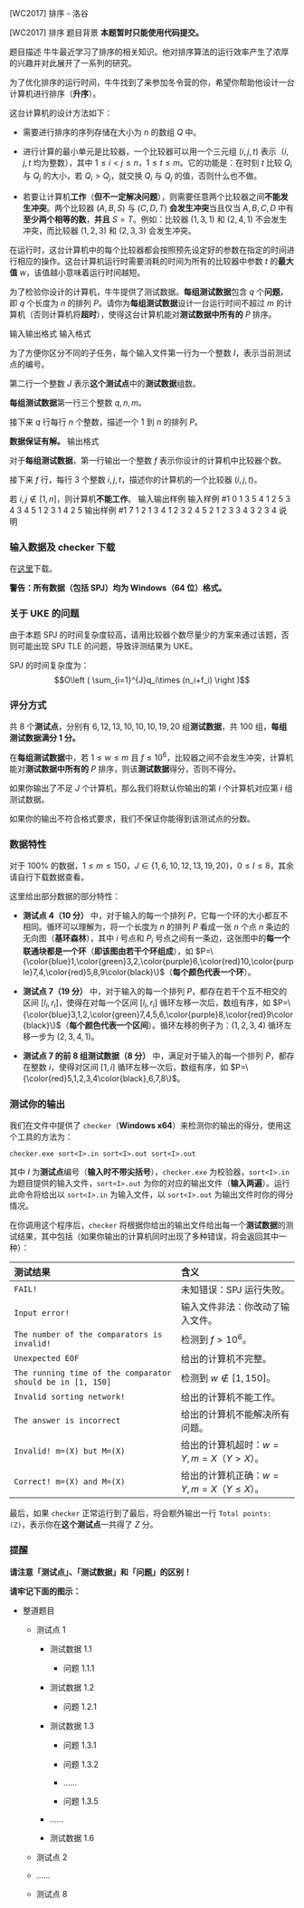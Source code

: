 



[WC2017] 排序 - 洛谷














[WC2017] 排序
题目背景
**本题暂时只能使用代码提交。**


题目描述
牛牛最近学习了排序的相关知识。他对排序算法的运行效率产生了浓厚的兴趣并对此展开了一系列的研究。

为了优化排序的运行时间，牛牛找到了来参加冬令营的你，希望你帮助他设计一台计算机进行排序（**升序**）。

这台计算机的设计方法如下：

- 需要进行排序的序列存储在大小为 $n$ 的数组 $Q$ 中。

- 进行计算的最小单元是比较器，一个比较器可以用一个三元组 $(i,j,t)$ 表示（$i,j,t$ 均为整数），其中 $1 \le i<j \le n$，$1 \le t \le m$。它的功能是：在时刻 $t$ 比较 $Q_{i}$ 与 $Q_{j}$ 的大小，若 $Q_{i}>Q_{j}$，就交换 $Q_{i}$ 与 $Q_{j}$ 的值，否则什么也不做。

- 若要让计算机**工作**（**但不一定解决问题**），则需要任意两个比较器之间**不能发生冲突**。两个比较器 $(A,B,S)$ 与 $(C,D,T)$ **会发生冲突**当且仅当 $A,B,C,D$ 中有**至少两个相等的数**，**并且** $S=T$。例如：比较器 $(1,3,1)$ 和 $(2,4,1)$ 不会发生冲突，而比较器 $(1,2,3)$ 和 $(2,3,3)$ 会发生冲突。

在运行时，这台计算机中的每个比较器都会按照预先设定好的参数在指定的时间进行相应的操作。这台计算机运行时需要消耗的时间为所有的比较器中参数 $t$ 的**最大值** $w$，该值越小意味着运行时间越短。

为了检验你设计的计算机，牛牛提供了测试数据。**每组测试数据**包含 $q$ 个**问题**，即 $q$ 个长度为 $n$ 的排列 $P$。请你为**每组测试数据**设计一台运行时间不超过 $m$ 的计算机（否则计算机将**超时**），使得这台计算机能对**测试数据中所有的** $P$ 排序。


输入输出格式
输入格式

为了方便你区分不同的子任务，每个输入文件第一行为一个整数 $I$，表示当前测试点的编号。

第二行一个整数 $J$ 表示**这个测试点**中的**测试数据**组数。

**每组测试数据**第一行三个整数 $q,n,m$。

接下来 $q$ 行每行 $n$ 个整数，描述一个 $1$ 到 $n$ 的排列 $P$。

**数据保证有解。**
输出格式

对于**每组测试数据**，第一行输出一个整数 $f$ 表示你设计的计算机中比较器个数。

接下来 $f$ 行，每行 $3$ 个整数 $i,j,t$，描述你的计算机的一个比较器 $(i,j,t)$。

若 $i,j \notin [1,n]$，则计算机**不能工作**。
输入输出样例
输入样例 #1
0
1
3 5 4
1 2 5 3 4
3 4 5 1 2
3 1 4 2 5
输出样例 #1
7
1 2 1
3 4 1
2 3 2
4 5 2
1 2 3
3 4 3
2 3 4
说明
### 输入数据及 checker 下载

在[这里](http://pan.baidu.com/s/1miBgJ3q)下载。

**警告：所有数据（包括 SPJ）均为 Windows（64 位）格式。**

### 关于 UKE 的问题

由于本题 SPJ 的时间复杂度较高，请用比较器个数尽量少的方案来通过该题，否则可能出现 SPJ TLE 的问题，导致评测结果为 UKE。

SPJ 的时间复杂度为：
$$O\left ( \sum_{i=1}^{J}q_i\times (n_i+f_i) \right )$$

### 评分方式

共 $8$ 个**测试点**，分别有 $6,12,13,10,10,10,19,20$ 组**测试数据**，共 $100$ 组，**每组测试数据满分 $1$ 分。**

在**每组测试数据**中，若 $1 \le w\le m$ 且 $f\le 10^{6}$，比较器之间不会发生冲突，计算机能对**测试数据中所有的** $P$ 排序，则该**测试数据**得分，否则不得分。

如果你输出了不足 $J$ 个计算机，那么我们将默认你输出的第 $i$ 个计算机对应第 $i$ 组测试数据。

如果你的输出不符合格式要求，我们不保证你能得到该测试点的分数。

### 数据特性

对于 $100\%$ 的数据，$1 \le m \le 150$，$J \in \{1,6,10,12,13,19,20\}$，$0 \le I \le 8$，其余请自行下载数据查看。

这里给出部分数据的部分特性：

- **测试点 $4$（$10$ 分）** 中，对于输入的每一个排列 $P$，它每一个环的大小都互不相同。循环可以理解为，将一个长度为 $n$ 的排列 $P$ 看成一张 $n$ 个点 $n$ 条边的无向图（**基环森林**），其中 $i$ 号点和 $P_{i}$ 号点之间有一条边，这张图中的**每一个联通块都是一个环**（**即该图由若干个环组成**），如 $P=\{\color{blue}1,\color{green}3,2,\color{purple}6,\color{red}10,\color{purple}7,4,\color{red}5,8,9\color{black}\}$（**每个颜色代表一个环**）。

- **测试点 $7$（$19$ 分）** 中，对于输入的每一个排列 $P$，都存在若干个互不相交的区间 $[l_i,r_i]$，使得在对每一个区间 $[l_i,r_i]$ 循环左移一次后，数组有序，如 $P=\{\color{blue}3,1,2,\color{green}7,4,5,6,\color{purple}8,\color{red}9\color{black}\}$（**每个颜色代表一个区间**）。循环左移的例子为：$(1,2,3,4)$ 循环左移一步为 $(2,3,4,1)$。
- **测试点 $7$ 的前 $8$ 组测试数据（$8$ 分）** 中，满足对于输入的每一个排列 $P$，都存在整数 $i$，使得对区间 $[1,i]$ 循环左移一次后，数组有序，如 $P=\{\color{red}5,1,2,3,4\color{black},6,7,8\}$。

### 测试你的输出

我们在文件中提供了 `checker`（**Windows x64**）来检测你的输出的得分，使用这个工具的方法为：

`checker.exe sort<I>.in sort<I>.out sort<I>.out`

其中 $I$ 为**测试点**编号（**输入时不带尖括号**），`checker.exe` 为校验器，`sort<I>.in` 为题目提供的输入文件，`sort<I>.out` 为你的对应的输出文件（**输入两遍**）。运行此命令将给出以 `sort<I>.in` 为输入文件，以 `sort<I>.out` 为输出文件时你的得分情况。

在你调用这个程序后，`checker` 将根据你给出的输出文件给出每一个**测试数据**的测试结果，其中包括（如果你输出的计算机同时出现了多种错误，将会返回其中一种）：

| 测试结果 | 含义 |
| :----------- | :----------- |
| `FAIL!` | 未知错误：SPJ 运行失败。 |
| `Input error!` | 输入文件非法：你改动了输入文件。 |
| `The number of the comparators is invalid!` | 检测到 $f>10^6$。 |
| `Unexpected EOF` | 给出的计算机不完整。 |
| `The running time of the comparator should be in [1, 150]` | 检测到 $w \notin [1,150]$。 |
| `Invalid sorting network!` | 给出的计算机不能工作。 |
| `The answer is incorrect` | 给出的计算机不能解决所有问题。 |
| `Invalid! m=(X) but M=(X)` | 给出的计算机超时：$w=Y,m=X$（$Y>X$）。 |
| `Correct! m=(X) and M=(X)` | 给出的计算机正确：$w=Y,m=X$（$Y\le X$）。 |

最后，如果 `checker` 正常运行到了最后，将会额外输出一行 `Total points: (Z)`，表示你在**这个测试点**一共得了 $Z$ 分。

### 提醒

**请注意「测试点」、「测试数据」和「问题」的区别！**

**请牢记下面的图示：**

- 整道题目

  - 测试点 $1$
    
    - 测试数据 $1.1$
    
      - 问题 $1.1.1$
      
    - 测试数据 $1.2$
    
      - 问题 $1.2.1$
      
    - 测试数据 $1.3$
    
      - 问题 $1.3.1$
      
      - 问题 $1.3.2$
      
      - ……
      
      - 问题 $1.3.5$
      
    - ……
    
    - 测试数据 $1.6$
    
  - 测试点 $2$
  
  - ……
  
  - 测试点 $8$







